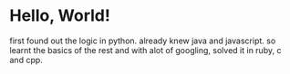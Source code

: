 # Hello, World!

first found out the logic in python. already knew java and javascript. so learnt the basics of the rest and with alot of googling, solved it in ruby, c and cpp.